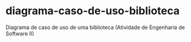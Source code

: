 # diagrama-caso-de-uso-biblioteca
Diagrama de caso de uso de uma biblioteca (Atividade de Engenharia de Software II)
